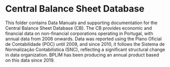 # Central Balance Sheet Database


This folder contains Data Manuals and supporting documentation for the Central Balance Sheet Database (CB). The CB provides economic and financial data on non-financial corporations operating in Portugal, with annual data from 2006 onwards. Data was reported using the Plano Oficial de Contabilidade (POC) until 2009, and since 2010, it follows the Sistema de Normalização Contabilística (SNC), reflecting a significant structural change in data organization. BPLIM has been producing an annual product based on this data since 2019.
